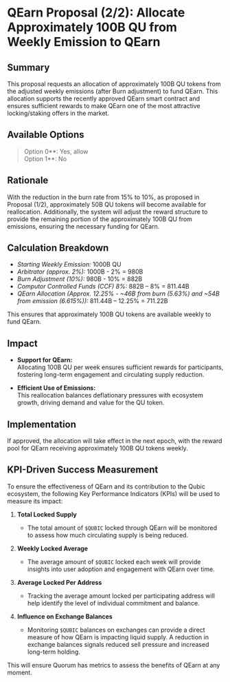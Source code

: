 # QEarn Proposal (2/2): Allocate Approximately 100B QU from Weekly Emission to QEarn

## Summary  
This proposal requests an allocation of approximately 100B QU tokens from the adjusted weekly emissions (after Burn adjustment) to fund QEarn. This allocation supports the recently approved QEarn smart contract and ensures sufficient rewards to make QEarn one of the most attractive locking/staking offers in the market.

## Available Options  
>Option 0**: Yes, allow  
>Option 1**: No  

## Rationale  
With the reduction in the burn rate from 15% to 10%, as proposed in Proposal (1/2), approximately 50B QU tokens will become available for reallocation. Additionally, the system will adjust the reward structure to provide the remaining portion of the approximately 100B QU from emissions, ensuring the necessary funding for QEarn.

## Calculation Breakdown  
- *Starting Weekly Emission:* 1000B QU  
- *Arbitrator (approx. 2%):* 1000B - 2% = 980B  
- *Burn Adjustment (10%):* 980B - 10% = 882B  
- *Computor Controlled Funds (CCF) 8%:* 882B – 8% = 811.44B  
- *QEarn Allocation (Approx. 12.25% - ~46B from burn (5.63%) and ~54B from emission (6.615%)):* 811.44B – 12.25% = 711.22B  

This ensures that approximately 100B QU tokens are available weekly to fund QEarn.

## Impact  
- **Support for QEarn:**  
  Allocating 100B QU per week ensures sufficient rewards for participants, fostering long-term engagement and circulating supply reduction.  

- **Efficient Use of Emissions:**  
  This reallocation balances deflationary pressures with ecosystem growth, driving demand and value for the QU token.  

## Implementation  
If approved, the allocation will take effect in the next epoch, with the reward pool for QEarn receiving approximately 100B QU tokens weekly.

## KPI-Driven Success Measurement  
To ensure the effectiveness of QEarn and its contribution to the Qubic ecosystem, the following Key Performance Indicators (KPIs) will be used to measure its impact:

1. **Total Locked Supply**  
   - The total amount of `$QUBIC` locked through QEarn will be monitored to assess how much circulating supply is being reduced.  

2. **Weekly Locked Average**  
   - The average amount of `$QUBIC` locked each week will provide insights into user adoption and engagement with QEarn over time.  

3. **Average Locked Per Address**  
   - Tracking the average amount locked per participating address will help identify the level of individual commitment and balance.  

4. **Influence on Exchange Balances**  
   - Monitoring `$QUBIC` balances on exchanges can provide a direct measure of how QEarn is impacting liquid supply. A reduction in exchange balances signals reduced sell pressure and increased long-term holding.  

This will ensure Quorum has metrics to assess the benefits of QEarn at any moment.
